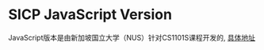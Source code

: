 # SICP JavaScript Version

JavaScript版本是由新加坡国立大学（NUS）针对CS1101S课程开发的, [具体地址](https://github.com/source-academy/sicp/wiki)
